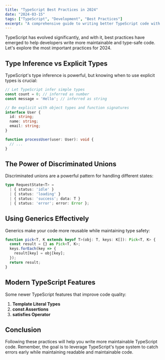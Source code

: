 ```yaml
---
title: "TypeScript Best Practices in 2024"
date: "2024-03-15"
tags: ["TypeScript", "Development", "Best Practices"]
excerpt: "A comprehensive guide to writing better TypeScript code with modern patterns and practices."
---
```


TypeScript has evolved significantly, and with it, best practices have emerged to help developers write more maintainable and type-safe code. Let's explore the most important practices for 2024.

## Type Inference vs Explicit Types

TypeScript's type inference is powerful, but knowing when to use explicit types is crucial:

```typescript
// Let TypeScript infer simple types
const count = 0; // inferred as number
const message = 'Hello'; // inferred as string

// Be explicit with object types and function signatures
interface User {
  id: string;
  name: string;
  email: string;
}

function processUser(user: User): void {
  // ...
}
```

## The Power of Discriminated Unions

Discriminated unions are a powerful pattern for handling different states:

```typescript
type RequestState<T> = 
  | { status: 'idle' }
  | { status: 'loading' }
  | { status: 'success'; data: T }
  | { status: 'error'; error: Error };
```

## Using Generics Effectively

Generics make your code more reusable while maintaining type safety:

```typescript
function pick<T, K extends keyof T>(obj: T, keys: K[]): Pick<T, K> {
  const result = {} as Pick<T, K>;
  keys.forEach(key => {
    result[key] = obj[key];
  });
  return result;
}
```

## Modern TypeScript Features

Some newer TypeScript features that improve code quality:

1. **Template Literal Types**
2. **const Assertions**
3. **satisfies Operator**

## Conclusion

Following these practices will help you write more maintainable TypeScript code. Remember, the goal is to leverage TypeScript's type system to catch errors early while maintaining readable and maintainable code. 